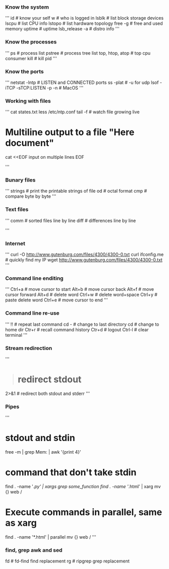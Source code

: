### Know the system
'''
id                # know your self
w                 # who is logged in
lsblk             # list block storage devices
lscpu             # list CPU info
lstopo            # list hardware topology
free -g           # free and used memory
uptime            # uptime
lsb_release -a    # distro info
'''

### Know the processes
'''
ps                  # process list
pstree              # process tree list
top, htop, atop     # top cpu consumer
kill <pid>          # kill pid
'''
### Know the ports
'''
netstat -lntp                      # LISTEN and CONNECTED ports
ss      -plat                      # -u for udp
lsof    -iTCP -sTCP:LISTEN -p -n   # MacOS
'''


### Working with files
'''
cat states.txt
less /etc/ntp.conf
tail -f # watch file growing live

# Multiline output to a file "Here document"
cat <<EOF
input 
on multiple lines
EOF

'''

### Bunary files
'''
strings  # print the printable strings of file
od       # octal format
cmp      # compare byte by byte
'''

### Text files
'''
comm   # sorted files line by line
diff   # differences line by line

'''

### Internet
'''
curl -O http://www.gutenburg.com/files/4300/4300-0.txt
curl ifconfig.me  # quickly find my IP
wget http://www.gutenburg.com/files/4300/4300-0.txt
'''

### Command line enditing
'''
Ctrl+a    # move cursor to start
Alt+b     # move cursor back
Alt+f     # move cursor forward
Alt+d     # delete word
Ctrl+w    # delete word+space
Ctrl+y    # paste delete word
Ctrl+e    # move cursor to end
'''

###  Command line re-use
'''
!!     # repeat last command
cd -   # change to last directory
cd     # change to home dir
Ctr+r  # recall command history
Ctr+d  # logout
Ctrl-l # clear terminal
'''

### Stream redirection
'''
>    # redirect stdout
2>&1 # redirect both stdout and stderr
'''

### Pipes
'''
# stdout and stdin
free -m | grep Mem:  |  awk  '{print 4}'

# command that don't take stdin
find . -name '*.py' | xargs grep some_function
find . -name '*.html' | xarg mv {} web /

# Execute commands in parallel, same as xarg
find . -name '*.html' | parallel mv {} web /
'''

###  find, grep awk and sed
fd  # fd-find find replacement
rg  # ripgrep grep replacement

